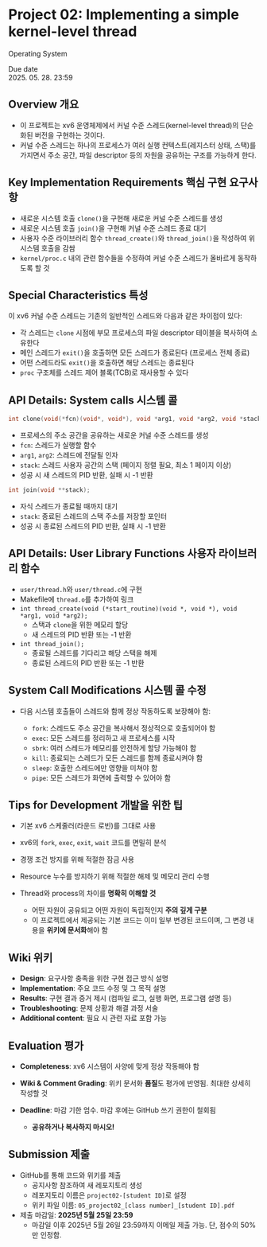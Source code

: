 # Project 02: Implementing a simple kernel-level thread  
Operating System  

Due date  
2025. 05. 28. 23:59

## Overview 개요  
- 이 프로젝트는 xv6 운영체제에서 커널 수준 스레드(kernel-level thread)의 단순화된 버전을 구현하는 것이다.
- 커널 수준 스레드는 하나의 프로세스가 여러 실행 컨텍스트(레지스터 상태, 스택)를 가지면서 주소 공간, 파일 descriptor 등의 자원을 공유하는 구조를 가능하게 한다.

## Key Implementation Requirements 핵심 구현 요구사항  
- 새로운 시스템 호출 `clone()`을 구현해 새로운 커널 수준 스레드를 생성
- 새로운 시스템 호출 `join()`을 구현해 커널 수준 스레드 종료 대기
- 사용자 수준 라이브러리 함수 `thread_create()`와 `thread_join()`을 작성하여 위 시스템 호출을 감쌈
- `kernel/proc.c` 내의 관련 함수들을 수정하여 커널 수준 스레드가 올바르게 동작하도록 할 것

## Special Characteristics 특성  
이 xv6 커널 수준 스레드는 기존의 일반적인 스레드와 다음과 같은 차이점이 있다:

- 각 스레드는 `clone` 시점에 부모 프로세스의 파일 descriptor 테이블을 복사하여 소유한다
- 메인 스레드가 `exit()`을 호출하면 모든 스레드가 종료된다 (프로세스 전체 종료)
- 어떤 스레드라도 `exit()`을 호출하면 해당 스레드는 종료된다
- `proc` 구조체를 스레드 제어 블록(TCB)로 재사용할 수 있다

## API Details: System calls 시스템 콜  

```c
int clone(void(*fcn)(void*, void*), void *arg1, void *arg2, void *stack);
```

- 프로세스의 주소 공간을 공유하는 새로운 커널 수준 스레드를 생성
- `fcn`: 스레드가 실행할 함수
- `arg1`, `arg2`: 스레드에 전달될 인자
- `stack`: 스레드 사용자 공간의 스택 (페이지 정렬 필요, 최소 1 페이지 이상)
- 성공 시 새 스레드의 PID 반환, 실패 시 -1 반환

```c
int join(void **stack);
```

- 자식 스레드가 종료될 때까지 대기
- `stack`: 종료된 스레드의 스택 주소를 저장할 포인터
- 성공 시 종료된 스레드의 PID 반환, 실패 시 -1 반환

## API Details: User Library Functions 사용자 라이브러리 함수  

- `user/thread.h`와 `user/thread.c`에 구현
- Makefile에 `thread.o`를 추가하여 링크
- `int thread_create(void (*start_routine)(void *, void *), void *arg1, void *arg2);`  
  - 스택과 `clone`을 위한 메모리 할당
  - 새 스레드의 PID 반환 또는 -1 반환
- `int thread_join();`  
  - 종료될 스레드를 기다리고 해당 스택을 해제
  - 종료된 스레드의 PID 반환 또는 -1 반환

## System Call Modifications 시스템 콜 수정  

- 다음 시스템 호출들이 스레드와 함께 정상 작동하도록 보장해야 함:

  - `fork`: 스레드도 주소 공간을 복사해서 정상적으로 호출되어야 함
  - `exec`: 모든 스레드를 정리하고 새 프로세스를 시작
  - `sbrk`: 여러 스레드가 메모리를 안전하게 할당 가능해야 함
  - `kill`: 종료되는 스레드가 모든 스레드를 함께 종료시켜야 함
  - `sleep`: 호출한 스레드에만 영향을 미쳐야 함
  - `pipe`: 모든 스레드가 화면에 출력할 수 있어야 함

## Tips for Development 개발을 위한 팁  

- 기본 xv6 스케줄러(라운드 로빈)를 그대로 사용
- xv6의 `fork`, `exec`, `exit`, `wait` 코드를 면밀히 분석
- 경쟁 조건 방지를 위해 적절한 잠금 사용
- Resource 누수를 방지하기 위해 적절한 해제 및 메모리 관리 수행
- Thread와 process의 차이를 **명확히 이해할 것**

  - 어떤 자원이 공유되고 어떤 자원이 독립적인지 **주의 깊게 구분**
  - 이 프로젝트에서 제공되는 기본 코드는 이미 일부 변경된 코드이며, 그 변경 내용을 **위키에 문서화**해야 함

## Wiki 위키  

- **Design**: 요구사항 충족을 위한 구현 접근 방식 설명
- **Implementation**: 주요 코드 수정 및 그 목적 설명
- **Results**: 구현 결과 증거 제시 (컴파일 로그, 실행 화면, 프로그램 설명 등)
- **Troubleshooting**: 문제 상황과 해결 과정 서술
- **Additional content**: 필요 시 관련 자료 포함 가능

## Evaluation 평가  

- **Completeness**: xv6 시스템이 사양에 맞게 정상 작동해야 함
- **Wiki & Comment Grading**: 위키 문서화 **품질**도 평가에 반영됨. 최대한 상세히 작성할 것
- **Deadline**: 마감 기한 엄수. 마감 후에는 GitHub 쓰기 권한이 철회됨

  - **공유하거나 복사하지 마시오!**

## Submission 제출  

- GitHub를 통해 코드와 위키를 제출
  - 공지사항 참조하여 새 레포지토리 생성
  - 레포지토리 이름은 `project02-[student ID]`로 설정
  - 위키 파일 이름: `05_project02_[class number]_[student ID].pdf`
- 제출 마감일: **2025년 5월 25일 23:59**
  - 마감일 이후 2025년 5월 26일 23:59까지 이메일 제출 가능. 단, 점수의 50%만 인정함.